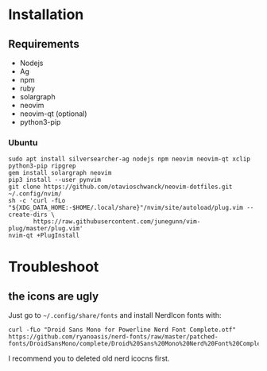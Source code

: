 # Installation

## Requirements
- Nodejs
- Ag
- npm
- ruby
- solargraph
- neovim
- neovim-qt (optional)
- python3-pip

### Ubuntu

```
sudo apt install silversearcher-ag nodejs npm neovim neovim-qt xclip python3-pip ripgrep
gem install solargraph neovim
pip3 install --user pynvim
git clone https://github.com/otavioschwanck/neovim-dotfiles.git ~/.config/nvim/
sh -c 'curl -fLo "${XDG_DATA_HOME:-$HOME/.local/share}"/nvim/site/autoload/plug.vim --create-dirs \
       https://raw.githubusercontent.com/junegunn/vim-plug/master/plug.vim'
nvim-qt +PlugInstall
```

# Troubleshoot

## the icons are ugly

Just go to `~/.config/share/fonts` and install NerdIcon fonts with:
```
curl -fLo "Droid Sans Mono for Powerline Nerd Font Complete.otf" https://github.com/ryanoasis/nerd-fonts/raw/master/patched-fonts/DroidSansMono/complete/Droid%20Sans%20Mono%20Nerd%20Font%20Complete.otf
```

I recommend you to deleted old nerd icocns first.
